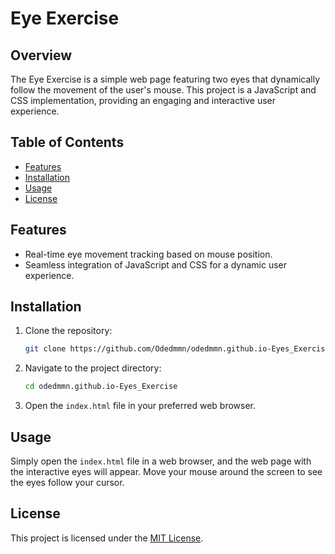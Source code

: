 # Eye Exercise

## Overview

The Eye Exercise is a simple web page featuring two eyes that dynamically follow the movement of the user's mouse. This project is a JavaScript and CSS implementation, providing an engaging and interactive user experience.

## Table of Contents

- [Features](#features)
- [Installation](#installation)
- [Usage](#usage)
- [License](#license)

## Features

- Real-time eye movement tracking based on mouse position.
- Seamless integration of JavaScript and CSS for a dynamic user experience.



## Installation

1. Clone the repository:

    ```bash
    git clone https://github.com/Odedmmn/odedmmn.github.io-Eyes_Exercise.git
    ```

2. Navigate to the project directory:

    ```bash
    cd odedmmn.github.io-Eyes_Exercise
    ```

3. Open the `index.html` file in your preferred web browser.

## Usage

Simply open the `index.html` file in a web browser, and the web page with the interactive eyes will appear. Move your mouse around the screen to see the eyes follow your cursor.


## License

This project is licensed under the [MIT License](LICENSE).
